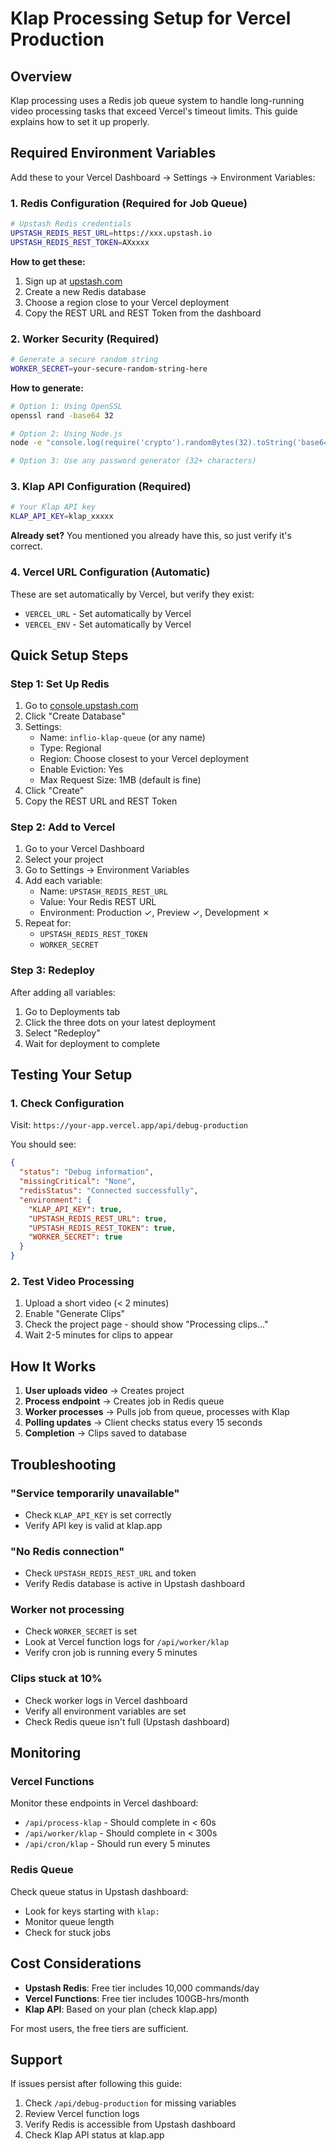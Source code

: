 # Klap Processing Setup for Vercel Production

## Overview

Klap processing uses a Redis job queue system to handle long-running video processing tasks that exceed Vercel's timeout limits. This guide explains how to set it up properly.

## Required Environment Variables

Add these to your Vercel Dashboard → Settings → Environment Variables:

### 1. Redis Configuration (Required for Job Queue)

```bash
# Upstash Redis credentials
UPSTASH_REDIS_REST_URL=https://xxx.upstash.io
UPSTASH_REDIS_REST_TOKEN=AXxxxx
```

**How to get these:**
1. Sign up at [upstash.com](https://upstash.com)
2. Create a new Redis database
3. Choose a region close to your Vercel deployment
4. Copy the REST URL and REST Token from the dashboard

### 2. Worker Security (Required)

```bash
# Generate a secure random string
WORKER_SECRET=your-secure-random-string-here
```

**How to generate:**
```bash
# Option 1: Using OpenSSL
openssl rand -base64 32

# Option 2: Using Node.js
node -e "console.log(require('crypto').randomBytes(32).toString('base64'))"

# Option 3: Use any password generator (32+ characters)
```

### 3. Klap API Configuration (Required)

```bash
# Your Klap API key
KLAP_API_KEY=klap_xxxxx
```

**Already set?** You mentioned you already have this, so just verify it's correct.

### 4. Vercel URL Configuration (Automatic)

These are set automatically by Vercel, but verify they exist:
- `VERCEL_URL` - Set automatically by Vercel
- `VERCEL_ENV` - Set automatically by Vercel

## Quick Setup Steps

### Step 1: Set Up Redis

1. Go to [console.upstash.com](https://console.upstash.com)
2. Click "Create Database"
3. Settings:
   - Name: `inflio-klap-queue` (or any name)
   - Type: Regional
   - Region: Choose closest to your Vercel deployment
   - Enable Eviction: Yes
   - Max Request Size: 1MB (default is fine)
4. Click "Create"
5. Copy the REST URL and REST Token

### Step 2: Add to Vercel

1. Go to your Vercel Dashboard
2. Select your project
3. Go to Settings → Environment Variables
4. Add each variable:
   - Name: `UPSTASH_REDIS_REST_URL`
   - Value: Your Redis REST URL
   - Environment: Production ✓, Preview ✓, Development ✗
5. Repeat for:
   - `UPSTASH_REDIS_REST_TOKEN`
   - `WORKER_SECRET`

### Step 3: Redeploy

After adding all variables:
1. Go to Deployments tab
2. Click the three dots on your latest deployment
3. Select "Redeploy"
4. Wait for deployment to complete

## Testing Your Setup

### 1. Check Configuration

Visit: `https://your-app.vercel.app/api/debug-production`

You should see:
```json
{
  "status": "Debug information",
  "missingCritical": "None",
  "redisStatus": "Connected successfully",
  "environment": {
    "KLAP_API_KEY": true,
    "UPSTASH_REDIS_REST_URL": true,
    "UPSTASH_REDIS_REST_TOKEN": true,
    "WORKER_SECRET": true
  }
}
```

### 2. Test Video Processing

1. Upload a short video (< 2 minutes)
2. Enable "Generate Clips"
3. Check the project page - should show "Processing clips..."
4. Wait 2-5 minutes for clips to appear

## How It Works

1. **User uploads video** → Creates project
2. **Process endpoint** → Creates job in Redis queue
3. **Worker processes** → Pulls job from queue, processes with Klap
4. **Polling updates** → Client checks status every 15 seconds
5. **Completion** → Clips saved to database

## Troubleshooting

### "Service temporarily unavailable"
- Check `KLAP_API_KEY` is set correctly
- Verify API key is valid at klap.app

### "No Redis connection"
- Check `UPSTASH_REDIS_REST_URL` and token
- Verify Redis database is active in Upstash dashboard

### Worker not processing
- Check `WORKER_SECRET` is set
- Look at Vercel function logs for `/api/worker/klap`
- Verify cron job is running every 5 minutes

### Clips stuck at 10%
- Check worker logs in Vercel dashboard
- Verify all environment variables are set
- Check Redis queue isn't full (Upstash dashboard)

## Monitoring

### Vercel Functions
Monitor these endpoints in Vercel dashboard:
- `/api/process-klap` - Should complete in < 60s
- `/api/worker/klap` - Should complete in < 300s
- `/api/cron/klap` - Should run every 5 minutes

### Redis Queue
Check queue status in Upstash dashboard:
- Look for keys starting with `klap:`
- Monitor queue length
- Check for stuck jobs

## Cost Considerations

- **Upstash Redis**: Free tier includes 10,000 commands/day
- **Vercel Functions**: Free tier includes 100GB-hrs/month
- **Klap API**: Based on your plan (check klap.app)

For most users, the free tiers are sufficient.

## Support

If issues persist after following this guide:
1. Check `/api/debug-production` for missing variables
2. Review Vercel function logs
3. Verify Redis is accessible from Upstash dashboard
4. Check Klap API status at klap.app 